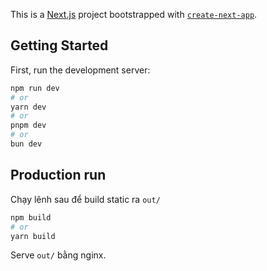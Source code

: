 This is a [Next.js](https://nextjs.org) project bootstrapped with [`create-next-app`](https://nextjs.org/docs/app/api-reference/cli/create-next-app).

## Getting Started

First, run the development server:

```bash
npm run dev
# or
yarn dev
# or
pnpm dev
# or
bun dev
```

## Production run

Chạy lênh sau để build static ra `out/`

```bash
npm build
# or
yarn build
```

Serve `out/` bằng nginx.
